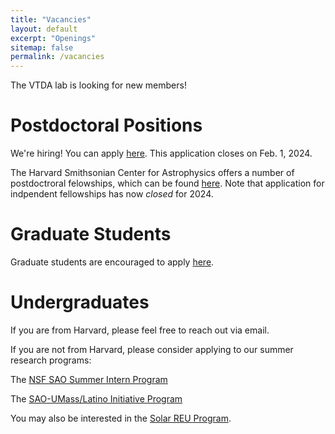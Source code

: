 ```yaml
---
title: "Vacancies"
layout: default
excerpt: "Openings"
sitemap: false
permalink: /vacancies
---
```


The VTDA lab is looking for new members! 

# Postdoctoral Positions
We're hiring! You can apply [here](https://www.cfa.harvard.edu/opportunities/fellowships-visiting-scientist-positions/postdoctoral-research-positions-time-domain-astrophysics). This application closes on Feb. 1, 2024.

The Harvard Smithsonian Center for Astrophysics offers a number of postdoctroral felowships, which can be found [here](https://www.cfa.harvard.edu/opportunities/fellowships-visiting-scientist-positions/). Note that application for indpendent fellowships has now *closed* for 2024. 


# Graduate Students
Graduate students are encouraged to apply [here](https://astronomy.fas.harvard.edu/admissions). 

# Undergraduates

If you are from Harvard, please feel free to reach out via email.

If you are not from Harvard, please consider applying to our summer research programs:

The [NSF SAO Summer Intern Program](https://www.cfa.harvard.edu/opportunities/graduate-undergraduate-programs/reu-summer-intern-program)

The [SAO-UMass/Latino Initiative Program](https://www.cfa.harvard.edu/opportunities/graduate-undergraduate-programs/latino-initiative-program)

You may also be interested in the [Solar REU Program](https://pweb.cfa.harvard.edu/opportunities/graduate-undergraduate-programs/heassp-solar-physics-reu-program).